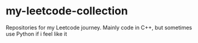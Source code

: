 # my-leetcode-collection
Repositories for my Leetcode journey. Mainly code in C++, but sometimes use Python if i feel like it
